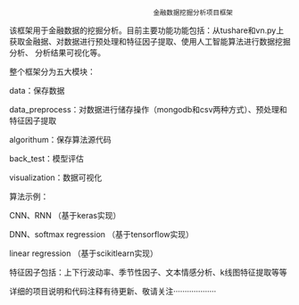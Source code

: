                                         金融数据挖掘分析项目框架
                                        
                                        
  该框架用于金融数据的挖掘分析。目前主要功能功能包括：从tushare和vn.py上获取金融据、对数据进行预处理和特征因子提取、使用人工智能算法进行数据挖掘分析、
  分析结果可视化等。
  
  整个框架分为五大模块：  
  
  
  data：保存数据        
  
  data_preprocess：对数据进行储存操作（mongodb和csv两种方式）、预处理和特征因子提取    
  
  algorithum：保存算法源代码    
  
  back_test：模型评估   
  
  visualization：数据可视化    
  
  
  算法示例：   
  
  CNN、RNN （基于keras实现）   
  
  DNN、softmax regression （基于tensorflow实现）  
  
  linear regression （基于scikitlearn实现）  
  
  
  特征因子包括：上下行波动率、季节性因子、文本情感分析、k线图特征提取等等  
  
  
  详细的项目说明和代码注释有待更新、敬请关注···················   
  
  
